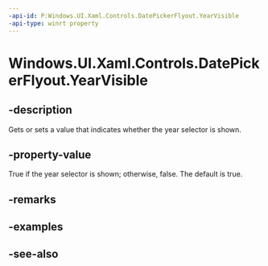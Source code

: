 ```yaml
---
-api-id: P:Windows.UI.Xaml.Controls.DatePickerFlyout.YearVisible
-api-type: winrt property
---
```


<!-- Property syntax
public bool YearVisible { get;  set; }
-->

# Windows.UI.Xaml.Controls.DatePickerFlyout.YearVisible

## -description
Gets or sets a value that indicates whether the year selector is shown.



## -property-value
True if the year selector is shown; otherwise, false. The default is true.

## -remarks

## -examples

## -see-also
